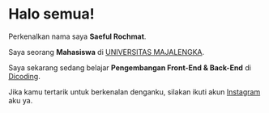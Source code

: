 # Halo semua! 

Perkenalkan nama saya **Saeful Rochmat**.<br>

Saya seorang **Mahasiswa** di [UNIVERSITAS MAJALENGKA](https://unma.ac.id/).<br>

Saya sekarang sedang belajar **Pengembangan Front-End & Back-End** di [Dicoding](https://www.dicoding.com/).<br>

Jika kamu tertarik untuk berkenalan denganku, silakan ikuti akun [Instagram](https://www.instagram.com/rochmat.saeful/?hl=en) aku ya.
